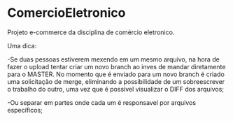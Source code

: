 # ComercioEletronico
Projeto e-commerce da disciplina de comércio eletronico.

Uma dica:

-Se duas pessoas estiverem mexendo em um mesmo arquivo, na hora de fazer o upload tentar criar um novo branch ao inves de mandar diretamente para o MASTER. No momento que é enviado para um novo branch é criado uma solicitação de merge, eliminando a possibilidade de um sobreescrever o trabalho do outro, uma vez que é possivel visualizar o DIFF dos arquivos;

-Ou separar em partes onde cada um é responsavel por arquivos específicos;
